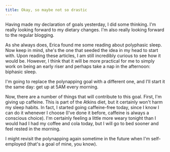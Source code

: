 ```yaml
---
title: Okay, so maybe not so drastic
---
```

Having made my declaration of goals yesterday, I did some thinking. I'm really
looking forward to my dietary changes. I'm also really looking forward to the
regular blogging.

As she always does, Erica found me some reading about polyphasic sleep. Now
keep in mind, she's the one that seeded the idea in my head to start with.
Upon reading these articles, I am still incredibly curious to see how it would
be. However, I think that it will be more practical for me to simply work on
being an early riser and perhaps take a nap in the afternoon: biphasic sleep.

I'm going to replace the polynapping goal with a different one, and I'll start
it the same day: get up at 5AM every morning.

Now, there are a number of things that will contribute to this goal. First,
I'm giving up caffeine. This is part of the Atkins diet, but it certainly
won't harm my sleep habits. In fact, I started going caffeine-free today,
since I know I can do it whenever I choose (I've done it before, caffeine is
always a conscious choice). I'm certainly feeling a little more weary tonight
than I would had I had my coffee and cola today, but I will go to bed sooner
and feel rested in the morning.

I might revisit the polynapping again sometime in the future when I'm self-
employed (that's a goal of mine, you know).

